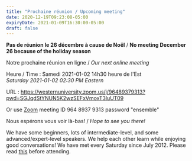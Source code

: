 ```yaml
---
title: "Prochaine réunion / Upcoming meeting"
date: 2020-12-19T09:23:08-05:00
expiryDate: 2021-01-09T16:30:00-05:00
draft: false
---
```


__Pas de réunion le 26 décembre à cause de Noël__ / __No meeting December 26 because of the holiday season__

Notre prochaine réunion en ligne / _Our next online meeting_

Heure / Time
: Samedi 2021-01-02 14h30 heure de l'Est  
  _Saturday 2021-01-02 02:30 PM Eastern_

URL
: https://westernuniversity.zoom.us/j/96489379313?pwd=SGJqdStYNUN5K2wzSEFxVmoxT3luUT09

Or use [Zoom](https://zoom.us/) meeting ID 964 8937 9313 password "ensemble"
<!--more-->

Nous espérons vous voir là-bas! / _Hope to see you there!_

We have some beginners, lots of intermediate-level, and some advanced/expert-level speakers. We help each other learn while enjoying good conversations! We have met every Saturday since July 2012. Please read [this](/about/) before attending.
